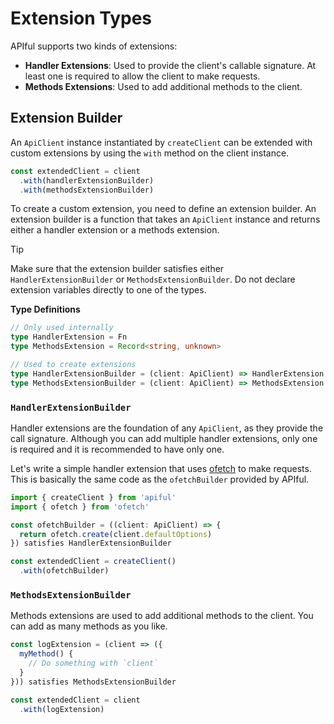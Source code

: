 # Extension Types

APIful supports two kinds of extensions:

- **Handler Extensions**: Used to provide the client's callable signature. At least one is required to allow the client to make requests.
- **Methods Extensions**: Used to add additional methods to the client.

## Extension Builder

An `ApiClient` instance instantiated by `createClient` can be extended with custom extensions by using the `with` method on the client instance.

```ts
const extendedClient = client
  .with(handlerExtensionBuilder)
  .with(methodsExtensionBuilder)
```

To create a custom extension, you need to define an extension builder. An extension builder is a function that takes an `ApiClient` instance and returns either a handler extension or a methods extension.

> [!TIP]
> Make sure that the extension builder satisfies either `HandlerExtensionBuilder` or `MethodsExtensionBuilder`. Do not declare extension variables directly to one of the types.

**Type Definitions**

```ts
// Only used internally
type HandlerExtension = Fn
type MethodsExtension = Record<string, unknown>

// Used to create extensions
type HandlerExtensionBuilder = (client: ApiClient) => HandlerExtension
type MethodsExtensionBuilder = (client: ApiClient) => MethodsExtension
```

### `HandlerExtensionBuilder`

Handler extensions are the foundation of any `ApiClient`, as they provide the call signature. Although you can add multiple handler extensions, only one is required and it is recommended to have only one.

Let's write a simple handler extension that uses [ofetch](https://github.com/unjs/ofetch) to make requests. This is basically the same code as the `ofetchBuilder` provided by APIful.

```ts
import { createClient } from 'apiful'
import { ofetch } from 'ofetch'

const ofetchBuilder = ((client: ApiClient) => {
  return ofetch.create(client.defaultOptions)
}) satisfies HandlerExtensionBuilder

const extendedClient = createClient()
  .with(ofetchBuilder)
```

### `MethodsExtensionBuilder`

Methods extensions are used to add additional methods to the client. You can add as many methods as you like.

```ts
const logExtension = (client => ({
  myMethod() {
    // Do something with `client`
  }
})) satisfies MethodsExtensionBuilder

const extendedClient = client
  .with(logExtension)
```
